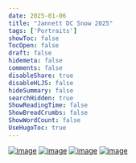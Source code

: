 ```yaml
---
date: 2025-01-06
title: "Jannett DC Snow 2025"
tags: ['Portraits']
showToc: false
TocOpen: false
draft: false
hidemeta: false
comments: false
disableShare: true
disableHLJS: false
hideSummary: false
searchHidden: true
ShowReadingTime: false
ShowBreadCrumbs: false
ShowWordCount: false
UseHugoToc: true
---
```


[![image](https://imagedelivery.net/CPeYnfG3H67PTArKG8mvEA/be9bab81-8881-49e3-f9da-a552d73ec900/public)](https://imagedelivery.net/CPeYnfG3H67PTArKG8mvEA/be9bab81-8881-49e3-f9da-a552d73ec900/public)
[![image](https://imagedelivery.net/CPeYnfG3H67PTArKG8mvEA/6f043f16-4d7b-4bd9-b135-f4c1631f9c00/public)](https://imagedelivery.net/CPeYnfG3H67PTArKG8mvEA/6f043f16-4d7b-4bd9-b135-f4c1631f9c00/public)
[![image](https://imagedelivery.net/CPeYnfG3H67PTArKG8mvEA/a16dc26b-c082-4fd7-1e83-122bbbdc3400/public)](https://imagedelivery.net/CPeYnfG3H67PTArKG8mvEA/a16dc26b-c082-4fd7-1e83-122bbbdc3400/public)
[![image](https://imagedelivery.net/CPeYnfG3H67PTArKG8mvEA/60fcae39-be05-4ef5-ecfb-74f4b3004f00/public)](https://imagedelivery.net/CPeYnfG3H67PTArKG8mvEA/60fcae39-be05-4ef5-ecfb-74f4b3004f00/public)
